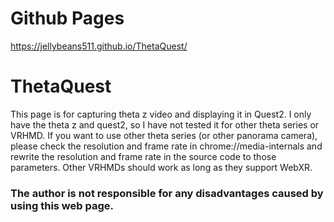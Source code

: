 # Github Pages
https://jellybeans511.github.io/ThetaQuest/
# ThetaQuest
This page is for capturing theta z video and displaying it in Quest2.
I only have the theta z and quest2, so I have not tested it for other theta series or VRHMD.
If you want to use other theta series (or other panorama camera), please check the resolution and frame rate in chrome://media-internals and rewrite the resolution and frame rate in the source code to those parameters. Other VRHMDs should work as long as they support WebXR.
### The author is not responsible for any disadvantages caused by using this web page.
